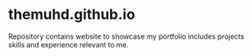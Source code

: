 # themuhd.github.io
Repository contains website to showcase my portfolio includes projects skills and experience relevant to me.
